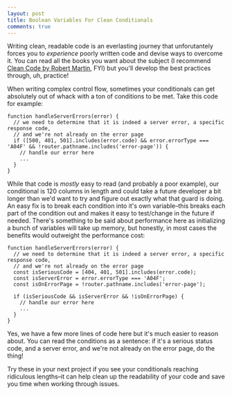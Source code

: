 ```yaml
---
layout: post
title: Boolean Variables For Clean Conditionals
comments: true
---
```


Writing clean, readable code is an everlasting journey that unforutantely forces you to _experience_ poorly written code and devise ways to overcome it. You can read all the books you want about
the subject (I recommend [Clean Code by Robert Martin](https://www.amazon.ca/Clean-Code-Handbook-Software-Craftsmanship/dp/0132350882), FYI) but you'll develop the best practices through, uh,
practice!

When writing complex control flow, sometimes your conditionals can get absolutely out of whack with a ton of conditions to be met. Take this code for example:

```
function handleServerErrors(error) {
  // we need to determine that it is indeed a server error, a specific response code,
  // and we're not already on the error page
  if ([500, 401, 501].includes(error.code) && error.errorType === 'A04F' && !router.pathname.includes('error-page')) {
    // handle our error here
    ...
  }
}
```

While that code is _mostly_ easy to read (and probably a poor example), our conditional is 120 columns in length and could take a future developer a bit longer than we'd want to try and
figure out exactly what that guard is doing. An easy fix is to break each condition into it's own variable–this breaks each part of the condition out and makes it easy to test/change in the future if
needed. There's something to be said about performance here as initializing a bunch of variables will take up memory, but honestly, in most cases the benefits would outweight the performance cost:

```
function handleServerErrors(error) {
  // we need to determine that it is indeed a server error, a specific response code,
  // and we're not already on the error page
  const isSeriousCode = [404, 401, 501].includes(error.code);
  const isServerError = error.errorType === 'A04F';
  const isOnErrorPage = !router.pathname.includes('error-page');

  if (isSeriousCode && isServerError && !isOnErrorPage) {
    // handle our error here
    ...
  }
}
```

Yes, we have a few more lines of code here but it's much easier to reason about. You can read the conditions as a sentence: if it's a serious status code, and a server error, and we're not already on the error page, do the thing!

Try these in your next project if you see your conditionals reaching ridiculous lengths–it can help clean up the readability of your code and save you time when working through issues.
